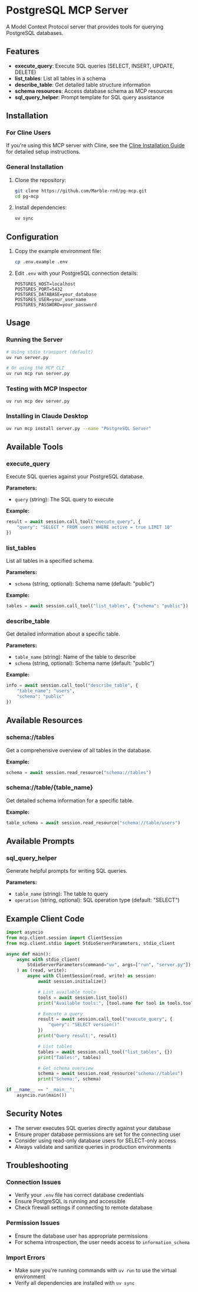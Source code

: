 # PostgreSQL MCP Server

A Model Context Protocol server that provides tools for querying PostgreSQL databases.

## Features

- **execute_query**: Execute SQL queries (SELECT, INSERT, UPDATE, DELETE)
- **list_tables**: List all tables in a schema
- **describe_table**: Get detailed table structure information
- **schema resources**: Access database schema as MCP resources
- **sql_query_helper**: Prompt template for SQL query assistance

## Installation

### For Cline Users

If you're using this MCP server with Cline, see the [Cline Installation Guide](CLINE_INSTALLATION.md) for detailed setup instructions.

### General Installation

1. Clone the repository:
   ```bash
   git clone https://github.com/Marble-rnd/pg-mcp.git
   cd pg-mcp
   ```

2. Install dependencies:
   ```bash
   uv sync
   ```

## Configuration

1. Copy the example environment file:
   ```bash
   cp .env.example .env
   ```

2. Edit `.env` with your PostgreSQL connection details:
   ```
   POSTGRES_HOST=localhost
   POSTGRES_PORT=5432
   POSTGRES_DATABASE=your_database
   POSTGRES_USER=your_username
   POSTGRES_PASSWORD=your_password
   ```

## Usage

### Running the Server

```bash
# Using stdio transport (default)
uv run server.py

# Or using the MCP CLI
uv run mcp run server.py
```

### Testing with MCP Inspector

```bash
uv run mcp dev server.py
```

### Installing in Claude Desktop

```bash
uv run mcp install server.py --name "PostgreSQL Server"
```

## Available Tools

### execute_query
Execute SQL queries against your PostgreSQL database.

**Parameters:**
- `query` (string): The SQL query to execute

**Example:**
```python
result = await session.call_tool("execute_query", {
    "query": "SELECT * FROM users WHERE active = true LIMIT 10"
})
```

### list_tables
List all tables in a specified schema.

**Parameters:**
- `schema` (string, optional): Schema name (default: "public")

**Example:**
```python
tables = await session.call_tool("list_tables", {"schema": "public"})
```

### describe_table
Get detailed information about a specific table.

**Parameters:**
- `table_name` (string): Name of the table to describe
- `schema` (string, optional): Schema name (default: "public")

**Example:**
```python
info = await session.call_tool("describe_table", {
    "table_name": "users",
    "schema": "public"
})
```

## Available Resources

### schema://tables
Get a comprehensive overview of all tables in the database.

**Example:**
```python
schema = await session.read_resource("schema://tables")
```

### schema://table/{table_name}
Get detailed schema information for a specific table.

**Example:**
```python
table_schema = await session.read_resource("schema://table/users")
```

## Available Prompts

### sql_query_helper
Generate helpful prompts for writing SQL queries.

**Parameters:**
- `table_name` (string): The table to query
- `operation` (string, optional): SQL operation type (default: "SELECT")

## Example Client Code

```python
import asyncio
from mcp.client.session import ClientSession
from mcp.client.stdio import StdioServerParameters, stdio_client

async def main():
    async with stdio_client(
        StdioServerParameters(command="uv", args=["run", "server.py"])
    ) as (read, write):
        async with ClientSession(read, write) as session:
            await session.initialize()

            # List available tools
            tools = await session.list_tools()
            print("Available tools:", [tool.name for tool in tools.tools])

            # Execute a query
            result = await session.call_tool("execute_query", {
                "query": "SELECT version()"
            })
            print("Query result:", result)

            # List tables
            tables = await session.call_tool("list_tables", {})
            print("Tables:", tables)

            # Get schema overview
            schema = await session.read_resource("schema://tables")
            print("Schema:", schema)

if __name__ == "__main__":
    asyncio.run(main())
```

## Security Notes

- The server executes SQL queries directly against your database
- Ensure proper database permissions are set for the connecting user
- Consider using read-only database users for SELECT-only access
- Always validate and sanitize queries in production environments

## Troubleshooting

### Connection Issues
- Verify your `.env` file has correct database credentials
- Ensure PostgreSQL is running and accessible
- Check firewall settings if connecting to remote database

### Permission Issues
- Ensure the database user has appropriate permissions
- For schema introspection, the user needs access to `information_schema`

### Import Errors
- Make sure you're running commands with `uv run` to use the virtual environment
- Verify all dependencies are installed with `uv sync`
